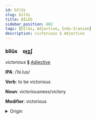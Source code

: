 ```yaml
---
id: bîlûs
slug: bîlûs
title: BÎLÛS
sidebar_position: 602
tags: [bîlûs, Adjective, Indo-Iranian]
description: victorious § Adjective
---
```


### bîlûs&emsp;<span kind="abugida">ʋɟʓ́ʄ</span>

*victorious* **§** [Adjective](../../tags/Adjective)

**IPA**: /ˈbi.lus/

**Verb**: to be victorious

**Noun**: victoriousness/victory

**Modifier**: victorious

<details>
    <summary>Origin</summary>
    Persian پیروز piruz [pʰiː.ɹúːz]<br/>
    <em>Indo-Iranian Language Family</em>
</details>